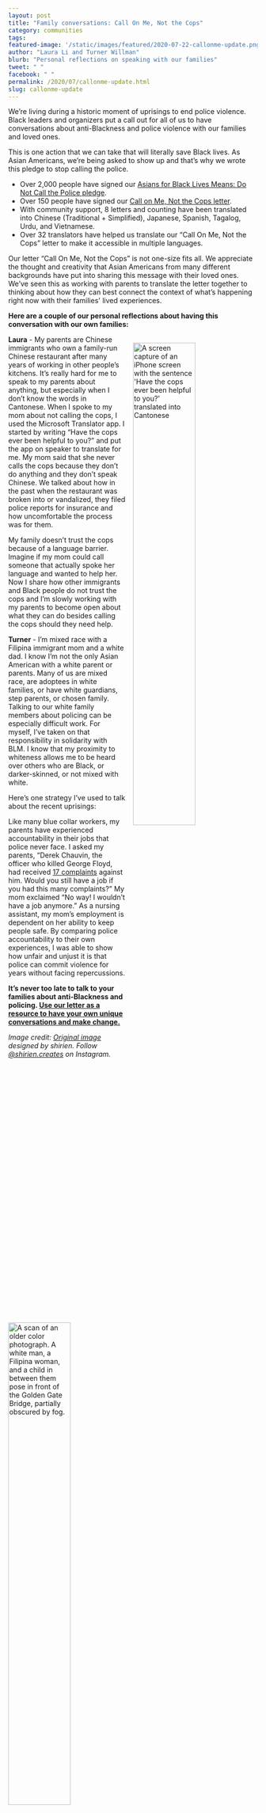 ```yaml
---
layout: post
title: "Family conversations: Call On Me, Not the Cops"
category: communities
tags: 
featured-image: '/static/images/featured/2020-07-22-callonme-update.png'
author: "Laura Li and Turner Willman" 
blurb: "Personal reflections on speaking with our families"
tweet: " "
facebook: " "
permalink: /2020/07/callonme-update.html
slug: callonme-update
---
```


We’re living during a historic moment of uprisings to end police violence. Black leaders and organizers put a call out for all of us to have conversations about anti-Blackness and police violence with our families and loved ones.

This is one action that we can take that will literally save Black lives. As Asian Americans, we’re being asked to show up and that’s why we wrote this pledge to stop calling the police. 

- Over 2,000 people have signed our [Asians for Black Lives Means: Do Not Call the Police pledge](https://action.18mr.org/dontcallpolice/).
- Over 150 people have signed our [Call on Me, Not the Cops letter](https://18millionrising.org/2020/06/callonme.html). 
- With community support, 8 letters and counting have been translated into Chinese (Traditional + Simplified), Japanese, Spanish, Tagalog, Urdu, and Vietnamese. 
- Over 32 translators have helped us translate our “Call On Me, Not the Cops” letter to make it accessible in multiple languages. 

Our letter “Call On Me, Not the Cops” is not one-size fits all. We appreciate the thought and creativity that Asian Americans from many different backgrounds have put into sharing this message with their loved ones. We’ve seen this as working with parents to translate the letter together to thinking about how they can best connect the context of what’s happening right now with their families' lived experiences. 

**Here are a couple of our personal reflections about having this conversation with our own families:**

<img style="float:right; width:50%; padding: 15px 0 15px 15px;" src="/static/images/blog/2020-07-22-callonme-update/translate.jpg" alt="A screen capture of an iPhone screen with the sentence 'Have the cops ever been helpful to you?' translated into Cantonese">

**Laura** - My parents are Chinese immigrants who own a family-run Chinese restaurant after many years of working in other people’s kitchens. It’s really hard for me to speak to my parents about anything, but especially when I don’t know the words in Cantonese. When I spoke to my mom about not calling the cops, I used the Microsoft Translator app. I started by writing “Have the cops ever been helpful to you?” and put the app on speaker to translate for me. My mom said that she never calls the cops because they don’t do anything and they don’t speak Chinese. We talked about how in the past when the restaurant was broken into or vandalized, they filed police reports for insurance and how uncomfortable the process was for them.

My family doesn’t trust the cops because of a language barrier. Imagine if my mom could call someone that actually spoke her language and wanted to help her. Now I share how other immigrants and Black people do not trust the cops and I’m slowly working with my parents to become open about what they can do besides calling the cops should they need help. 

<img style="float:left; width:50%; padding: 15px 15px 15px 0" src="/static/images/blog/2020-07-22-callonme-update/familypic.jpg" alt="A scan of an older color photograph. A white man, a Filipina woman, and a child in between them pose in front of the Golden Gate Bridge, partially obscured by fog.">

**Turner** - I’m mixed race with a Filipina immigrant mom and a white dad. I know I’m not the only Asian American with a white parent or parents. Many of us are mixed race, are adoptees in white families, or have white guardians, step parents, or chosen family. Talking to our white family members about policing can be especially difficult work. For myself, I’ve taken on that responsibility in solidarity with BLM. I know that my proximity to whiteness allows me to be heard over others who are Black, or darker-skinned, or not mixed with white. 

Here’s one strategy I’ve used to talk about the recent uprisings:

Like many blue collar workers, my parents have experienced accountability in their jobs that police never face. I asked my parents, “Derek Chauvin, the officer who killed George Floyd, had received [17 complaints](https://www.buzzfeednews.com/article/tasneemnashrulla/minneapolis-derek-chauvin-history-of-complaints-george-floyd) against him. Would you still have a job if you had this many complaints?” My mom exclaimed “No way! I wouldn’t have a job anymore.” As a nursing assistant, my mom’s employment is dependent on her ability to keep people safe. By comparing police accountability to their own experiences, I was able to show how unfair and unjust it is that police can commit violence for years without facing repercussions.

**It’s never too late to talk to your families about anti-Blackness and policing. [Use our letter as a resource to have your own unique conversations and make change.](https://18millionrising.org/2020/06/callonme.html)**

_Image credit: [Original image](https://www.instagram.com/p/CA-mbNYg92l/) designed by shirien. Follow [@shirien.creates](https://www.instagram.com/shirien.creates) on Instagram._